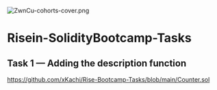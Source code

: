 ![ZwnCu-cohorts-cover.png](https://hackmd.io/_uploads/rJ9K5H9Q6.png)

# Risein-SolidityBootcamp-Tasks

## Task 1 — Adding the description function
https://github.com/xKachi/Rise-Bootcamp-Tasks/blob/main/Counter.sol
